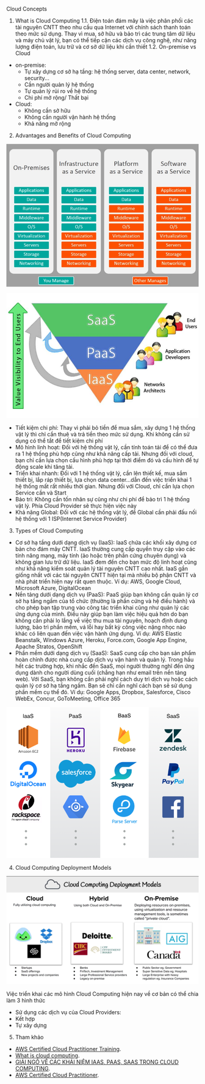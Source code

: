 Cloud Concepts
1. What is Cloud Computing
1.1. Điện toán đám mây là việc phân phối các tài nguyên CNTT theo nhu cầu qua Internet với chính sách thanh toán theo mức sử dụng. Thay vì mua, sở hữu và bảo trì các trung tâm dữ liệu và máy chủ vật lý, bạn có thể tiếp cận các dịch vụ công nghệ, như năng lượng điện toán, lưu trữ và cơ sở dữ liệu khi cần thiết
1.2. On-premise vs Cloud 
- on-premise:
  + Tự xây dựng cơ sở hạ tầng: hệ thống server, data center, network, security...
  + Cần người quản lý hệ thống
  + Tự quản lý rủi ro về hệ thống
  + Chi phí mở rộng/ Thất bại
- Cloud:
  + Không cần sở hữu 
  + Không cần người vận hành hệ thống
  + Khả năng mở rộng
2. Advantages and Benefits of Cloud Computing

![Cloud Type Applications](resources/1.jpeg "Cloud Type Applications")

![Cloud Type Applications](resources/2.jpeg "Cloud Type Applications")

- Tiết kiệm chi phí: Thay vì phải bỏ tiền để mua sắm, xây dựng 1 hệ thống vật lý thì chỉ cần thuê và trả tiền theo mức sử dụng. Khi không cần sử dụng có thể tắt để tiết kiệm chi phí
- Mô hình linh hoạt: Đối với hệ thống vật lý, cần tính toán tải để có thể đưa ra 1 hệ thống phù hợp cũng như khả nâng cấp tải. Nhưng đối với cloud, bạn chỉ cần lựa chọn cấu hình phù hợp tại thời điểm đó và cấu hình để tự động scale khi tăng tải.
- Triển khai nhanh: Đối với 1 hệ thống vật lý, cần lên thiết kế, mua sắm thiết bị, lắp ráp thiết bị, lựa chọn data center...dẫn đến việc triển khai 1 hệ thống mất rất nhiều thời gian. Nhưng đối với Cloud, chỉ cần lựa chọn Service cần và Start
- Bảo trì: Không cần tốn nhân sự cũng như chi phí để bảo trì 1 hệ thống vật lý. Phía Cloud Provider sẽ thực hiện việc này
- Khả năng Global: Đối với các hệ thống vật lý, để Global cần phải đấu nối hệ thống với 1 ISP(Internet Service Provider)
3. Types of Cloud Computing
- Cơ sở hạ tầng dưới dạng dịch vụ (IaaS): IaaS chứa các khối xây dựng cơ bản cho đám mây CNTT. IaaS thường cung cấp quyền truy cập vào các tính năng mạng, máy tính (ảo hoặc trên phần cứng chuyên dụng) và không gian lưu trữ dữ liệu. IaaS đem đến cho bạn mức độ linh hoạt cũng như khả năng kiểm soát quản lý tài nguyên CNTT cao nhất. IaaS gần giống nhất với các tài nguyên CNTT hiện tại mà nhiều bộ phận CNTT và nhà phát triển hiện nay rất quen thuộc. Ví dụ: AWS, Google Cloud, Microsoft Azure, DigitalOcean
- Nền tảng dưới dạng dịch vụ (PaaS): PaaS giúp bạn không cần quản lý cơ sở hạ tầng ngầm của tổ chức (thường là phần cứng và hệ điều hành) và cho phép bạn tập trung vào công tác triển khai cũng như quản lý các ứng dụng của mình. Điều này giúp bạn làm việc hiệu quả hơn do bạn không cần phải lo lắng về việc thu mua tài nguyên, hoạch định dung lượng, bảo trì phần mềm, vá lỗi hay bất kỳ công việc nặng nhọc nào khác có liên quan đến việc vận hành ứng dụng. Ví dụ: AWS Elastic Beanstalk, Windows Azure, Heroku, Force.com, Google App Engine, Apache Stratos, OpenShift 
- Phần mềm dưới dạng dịch vụ (SaaS): SaaS cung cấp cho bạn sản phẩm hoàn chỉnh được nhà cung cấp dịch vụ vận hành và quản lý. Trong hầu hết các trường hợp, khi nhắc đến SaaS, mọi người thường nghĩ đến ứng dụng dành cho người dùng cuối (chẳng hạn như email trên nền tảng web). Với SaaS, bạn không cần phải nghĩ cách duy trì dịch vụ hoặc cách quản lý cơ sở hạ tầng ngầm. Bạn sẽ chỉ cần nghĩ cách bạn sẽ sử dụng phần mềm cụ thể đó. Ví dụ: Google Apps, Dropbox, Salesforce, Cisco WebEx, Concur, GoToMeeting, Office 365

![Cloud Type Applications](resources/3.png "Cloud Type Applications")

4. Cloud Computing Deployment Models

![Cloud Computing Deployment Models](resources/4.png "Cloud Computing Deployment Models")

Việc triển khai các mô hình Cloud Computing hiện nay về cơ bản có thể chia làm 3 hình thức
- Sử dụng các dịch vụ của Cloud Providers:
- Kết hợp
- Tự xây dựng

5. Tham khảo
- [AWS Certified Cloud Practitioner Training](https://www.youtube.com/watch?v=3hLmDS179YE&t=11s "AWS Certified Cloud Practitioner Training").
- [What is cloud computing](https://aws.amazon.com/vi/what-is-cloud-computing/ "What is cloud computing").
- [GIẢI NGỐ VỀ CÁC KHÁI NIỆM IAAS, PAAS, SAAS TRONG CLOUD COMPUTING](https://toidicodedao.com/2018/10/23/so-sanh-iaas-paas-saas-la-gi/ "GIẢI NGỐ VỀ CÁC KHÁI NIỆM IAAS, PAAS, SAAS TRONG CLOUD COMPUTING").
- [AWS Certified Cloud Practitioner](https://d1.awsstatic.com/training-and-certification/docs-cloud-practitioner/AWS-Certified-Cloud-Practitioner_Exam-Guide.pdf "(CLF-C01) Exam Guide").